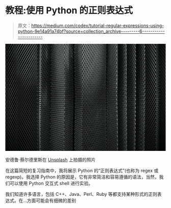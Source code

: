 # 教程:使用 Python 的正则表达式

> 原文：<https://medium.com/codex/tutorial-regular-expressions-using-python-9e14a91a74bf?source=collection_archive---------6----------------------->

![](img/9721ec513b27e8271c16dd64f226cb89.png)

安德鲁·蔡尔德里斯在 [Unsplash](https://unsplash.com/s/photos/pattern-matching?utm_source=unsplash&utm_medium=referral&utm_content=creditCopyText) 上拍摄的照片

在这篇简短的复习指南中，我将展示 Python 的“正则表达式”(也称为 regex 或 regexp)。我选择 Python 的原因是，它有非常简洁和容易遵循的语法，当然，我们可以使用 Python 交互式 shell 进行实验。

我们知道许多语言，包括 C++、Java、Perl、Ruby 等都支持某种形式的正则表达式。在…方面可能会有细微的差别